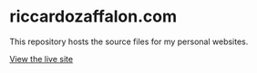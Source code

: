 # riccardozaffalon.com

This repository hosts the source files for my personal websites.

[View the live site](https://riccardozaffalon.com)
